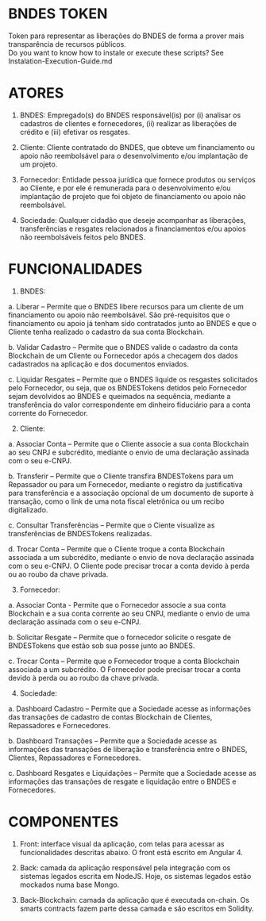 # BNDES TOKEN

Token para representar as liberações do BNDES de forma a prover mais transparência de recursos públicos. <br>
Do you want to know how to instale or execute these scripts? See Instalation-Execution-Guide.md


# ATORES

1.	BNDES: Empregado(s) do BNDES responsável(is) por (i) analisar os cadastros de clientes e fornecedores, (ii) realizar as liberações de crédito e (iii) efetivar os resgates.

2.	Cliente: Cliente contratado do BNDES, que obteve um financiamento ou apoio não reembolsável para o desenvolvimento e/ou implantação de um projeto.

3.	Fornecedor: Entidade pessoa jurídica que fornece produtos ou serviços ao Cliente, e por ele é remunerada para o desenvolvimento e/ou implantação de projeto que foi objeto de financiamento ou apoio não reembolsável.

4.	Sociedade: Qualquer cidadão que deseje acompanhar as liberações, transferências e resgates relacionados a financiamentos e/ou apoios não reembolsáveis feitos pelo BNDES.


# FUNCIONALIDADES

1.	BNDES:

a.	Liberar – Permite que o BNDES libere recursos para um cliente de um financiamento ou apoio não reembolsável. São pré-requisitos que o financiamento ou apoio já tenham sido contratados junto ao BNDES e que o Cliente tenha realizado o cadastro da sua conta Blockchain.

b.	Validar Cadastro – Permite que o BNDES valide o cadastro da conta Blockchain de um Cliente ou Fornecedor após a checagem dos dados cadastrados na aplicação e dos documentos enviados.

c.	Liquidar Resgates – Permite que o BNDES liquide os resgastes solicitados pelo Fornecedor, ou seja, que os BNDESTokens detidos pelo Fornecedor sejam devolvidos ao BNDES e queimados na sequência, mediante a transferência do valor correspondente em dinheiro fiduciário para a conta corrente do Fornecedor.

2.	Cliente:

a.	Associar Conta – Permite que o Cliente associe a sua conta Blockchain ao seu CNPJ e subcrédito, mediante o envio de uma declaração assinada com o seu e-CNPJ.

b.	Transferir – Permite que o Cliente transfira BNDESTokens para um Repassador ou para um Fornecedor, mediante o registro da justificativa para transferência e a associação opcional de um documento de suporte à transação, como o link de uma nota fiscal eletrônica ou um recibo digitalizado.

c.	Consultar Transferências – Permite que o Ciente visualize as transferências de BNDESTokens realizadas.

d.	Trocar Conta – Permite que o Cliente troque a conta Blockchain associada a um subcrédito, mediante o envio de nova declaração assinada com o seu e-CNPJ. O Cliente pode precisar trocar a conta devido à perda ou ao roubo da chave privada.

3.	Fornecedor:

a.	Associar Conta - Permite que o Fornecedor associe a sua conta Blockchain e a sua conta corrente ao seu CNPJ, mediante o envio de uma declaração assinada com o seu e-CNPJ.

b.	Solicitar Resgate – Permite que o fornecedor solicite o resgate de BNDESTokens que estão sob sua posse junto ao BNDES.

c.	Trocar Conta – Permite que o Fornecedor troque a conta Blockchain associada a um subcrédito. O Fornecedor pode precisar trocar a conta devido à perda ou ao roubo da chave privada.

4.	Sociedade:

a.	Dashboard Cadastro – Permite que a Sociedade acesse as informações das transações de cadastro de contas Blockchain de Clientes, Repassadores e Fornecedores.

b.	Dashboard Transações – Permite que a Sociedade acesse as informações das transações de liberação e transferência entre o BNDES, Clientes, Repassadores e Fornecedores.

c.	Dashboard Resgates e Liquidações – Permite que a Sociedade acesse as informações das transações de resgate e liquidação entre o BNDES e Fornecedores.


# COMPONENTES

1.	Front: interface visual da aplicação, com telas para acessar as funcionalidades descritas abaixo. O front está escrito em Angular 4.

2.	Back: camada da aplicação responsável pela integração com os sistemas legados escrita em NodeJS. Hoje, os sistemas legados estão mockados numa base Mongo.

3.	Back-Blockchain: camada da aplicação que é executada on-chain. Os smarts contracts fazem parte dessa camada e são escritos em Solidity.
